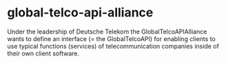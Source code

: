 # global-telco-api-alliance
Under the leadership of Deutsche Telekom the GlobalTelcoAPIAlliance wants to define an interface (= the GlobalTelcoAPI) for enabling clients to use typical functions (services) of telecommunication companies inside of their own client software.
